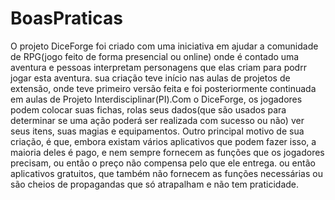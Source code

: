 # BoasPraticas
O projeto DiceForge foi criado com uma iniciativa em ajudar a comunidade de RPG(jogo feito de forma presencial ou online) onde é contado uma aventura e pessoas interpretam personagens que elas criam para podrr jogar esta aventura. sua criação teve início nas aulas de projetos de extensão, onde teve primeiro versão feita e foi posteriormente continuada em aulas de Projeto Interdisciplinar(PI).Com o DiceForge, os jogadores podem colocar suas fichas, rolas seus dados(que são usados para determinar se uma ação poderá ser realizada com sucesso ou não) ver seus itens, suas magias e equipamentos. Outro principal motivo de sua criação, é que, embora existam vários aplicativos que podem fazer isso, a maioria deles é pago, e nem sempre fornecem as funções que os jogadores precisam, ou então o preço não compensa pelo que ele entrega. ou então aplicativos gratuitos, que também não fornecem as funções necessárias ou são cheios de propagandas que só atrapalham e não tem praticidade.
